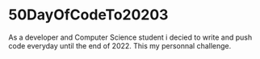 # 50DayOfCodeTo20203
As a developer and Computer Science student i decied to write and push code everyday until the end of 2022. This my personnal challenge.
